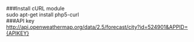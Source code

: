 ###Install cURL module  
sudo apt-get install php5-curl  
###API key  
http://api.openweathermap.org/data/2.5/forecast/city?id=524901&APPID={APIKEY}